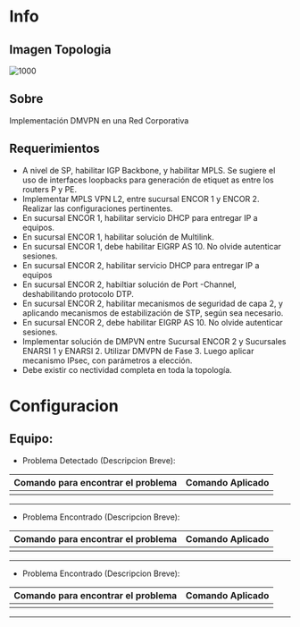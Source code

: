 # Info
## Imagen Topologia
![1000](https://slink.proxylivy.work/image/2ef8b0f0-4109-447c-b4b8-060897617a05.png)
## Sobre
Implementación DMVPN en una Red Corporativa
## Requerimientos
- A nivel de SP, habilitar IGP Backbone, y habilitar MPLS. Se sugiere el uso de interfaces loopbacks para generación de etiquet as entre los routers P y PE.
- Implementar MPLS VPN L2, entre sucursal ENCOR 1 y ENCOR 2. Realizar las configuraciones pertinentes.
- En sucursal ENCOR 1, habilitar servicio DHCP para entregar IP a equipos.
- En sucursal ENCOR 1, habilitar solución de Multilink.
- En sucursal ENCOR 1, debe habilitar EIGRP AS 10. No olvide autenticar sesiones.
- En sucursal ENCOR 2, habilitar servicio DHCP para entregar IP a equipos
- En sucursal ENCOR 2, habiltiar solución de Port -Channel, deshabilitando protocolo DTP.
- En sucursal ENCOR 2, habilitar mecanismos de seguridad de capa 2, y aplicando mecanismos de estabilización de STP, según sea necesario.
- En sucursal ENCOR 2, debe habilitar EIGRP AS 10. No olvide autenticar sesiones.
- Implementar solución de DMPVN entre Sucursal ENCOR 2 y Sucursales ENARSI 1 y ENARSI 2. Utilizar DMVPN de Fase 3. Luego aplicar mecanismo IPsec, con parámetros a elección.
- Debe existir co nectividad completa en toda la topología.

# Configuracion
## Equipo: 

- Problema Detectado (Descripcion Breve): 

| Comando para encontrar el problema | Comando Aplicado |
| ---------------------------------- | ---------------- |
|                                    |                  |

---
- Problema Encontrado (Descripcion Breve): 

| Comando para encontrar el problema | Comando Aplicado |
| ---------------------------------- | ---------------- |
|                                    |                  |

---
- Problema Encontrado (Descripcion Breve): 

| Comando para encontrar el problema | Comando Aplicado |
| ---------------------------------- | ---------------- |
|                                    |                  |

---
